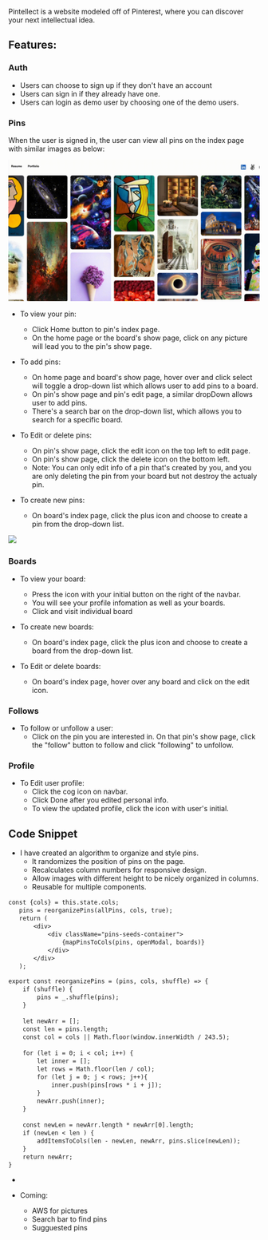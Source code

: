 Pintellect is a website modeled off of Pinterest, where you can discover your next intellectual idea.

## Features:

### Auth
* Users can choose to sign up if they don't have an account
* Users can sign in if they already have one.
* Users can login as demo user by choosing one of the demo users.

### Pins
When the user is signed in, the user can view all pins on the index page with similar images as below: 

![](pin_index.gif)

* To view your pin:
  * Click Home button to pin's index page.
  * On the home page or the board's show page, click on any picture will lead you to the pin's show page.
  
* To add pins:
  * On home page and board's show page, hover over and click select will toggle a drop-down list which allows user to add pins to a board.
  * On pin's show page and pin's edit page, a similar dropDown allows user to add pins.
  * There's a search bar on the drop-down list, which allows you to search for a specific board.
 
* To Edit or delete pins:
  * On pin's show page, click the edit icon on the top left to edit page.
  * On pin's show page, click the delete icon on the bottom left.
  * Note: You can only edit info of a pin that's created by you, and you are only deleting the pin from your board but not destroy the actualy pin.
  
* To create new pins:
  * On board's index page, click the plus icon and choose to create a pin from the drop-down list.
   
![](board_index.gif)

### Boards

* To view your board: 
  * Press the icon with your initial button on the right of the navbar. 
  * You will see your profile infomation as well as your boards.
  * Click and visit individual board

* To create new boards:
  * On board's index page, click the plus icon and choose to create a board from the drop-down list.

* To Edit or delete boards:
  * On board's index page, hover over any board and click on the edit icon.
   
### Follows
* To follow or unfollow a user:
   * Click on the pin you are interested in. On that pin's show page, click the "follow" button to follow and click "following" to unfollow.
 
 ### Profile
* To Edit user profile:
  * Click the cog icon on navbar.
  * Click Done after you edited personal info. 
  * To view the updated profile, click the icon with user's initial.


## Code Snippet

* I have created an algorithm to organize and style pins.
  *  It randomizes the position of pins on the page.
  *  Recalculates column numbers for responsive design.
  *  Allow images with different height to be nicely organized in columns.
  *  Reusable for multiple components.

```
const {cols} = this.state.cols;
   pins = reorganizePins(allPins, cols, true);
   return (
       <div>
           <div className="pins-seeds-container">
               {mapPinsToCols(pins, openModal, boards)}           
           </div>
       </div>
   );
```
```
export const reorganizePins = (pins, cols, shuffle) => {
    if (shuffle) {
        pins = _.shuffle(pins);
    } 
    
    let newArr = [];
    const len = pins.length;
    const col = cols || Math.floor(window.innerWidth / 243.5);

    for (let i = 0; i < col; i++) {
        let inner = [];
        let rows = Math.floor(len / col);
        for (let j = 0; j < rows; j++){
            inner.push(pins[rows * i + j]);             
        }
        newArr.push(inner);
    }

    const newLen = newArr.length * newArr[0].length;
    if (newLen < len ) {
        addItemsToCols(len - newLen, newArr, pins.slice(newLen));
    }
    return newArr;
}
```


* 

* Coming: 
  * AWS for pictures
  * Search bar to find pins
  * Sugguested pins

